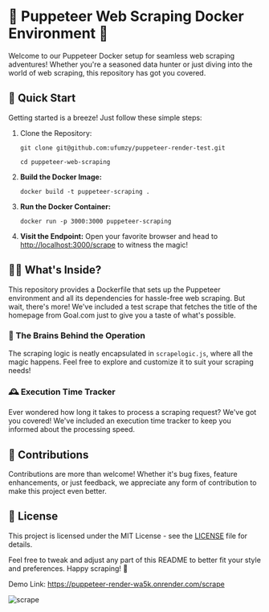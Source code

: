 
# 🌟 Puppeteer Web Scraping Docker Environment 🌟

Welcome to our Puppeteer Docker setup for seamless web scraping adventures! Whether you're a seasoned data hunter or just diving into the world of web scraping, this repository has got you covered.

## 🚀 Quick Start

Getting started is a breeze! Just follow these simple steps:

1. Clone the Repository:
   ```
   git clone git@github.com:ufumzy/puppeteer-render-test.git
   ```
   ```
   cd puppeteer-web-scraping
   ```
2. **Build the Docker Image:**
   ```
   docker build -t puppeteer-scraping .
   ```

3. **Run the Docker Container:**
   ```
   docker run -p 3000:3000 puppeteer-scraping
   ```

4. **Visit the Endpoint:**
   Open your favorite browser and head to [http://localhost:3000/scrape](http://localhost:3000/scrape) to witness the magic!

## 🕵️‍♂️ What's Inside?

This repository provides a Dockerfile that sets up the Puppeteer environment and all its dependencies for hassle-free web scraping. But wait, there's more! We've included a test scrape that fetches the title of the homepage from Goal.com just to give you a taste of what's possible.

### 🧠 The Brains Behind the Operation

The scraping logic is neatly encapsulated in `scrapelogic.js`, where all the magic happens. Feel free to explore and customize it to suit your scraping needs!

### 🕰️ Execution Time Tracker

Ever wondered how long it takes to process a scraping request? We've got you covered! We've included an execution time tracker to keep you informed about the processing speed.

## 🤝 Contributions

Contributions are more than welcome! Whether it's bug fixes, feature enhancements, or just feedback, we appreciate any form of contribution to make this project even better.

## 📝 License

This project is licensed under the MIT License - see the [LICENSE](LICENSE) file for details.

Feel free to tweak and adjust any part of this README to better fit your style and preferences. Happy scraping! 🎉


Demo Link: https://puppeteer-render-wa5k.onrender.com/scrape


![scrape](https://github.com/ufumzy/puppeteer-render-test/assets/13329994/add3cbd2-62d0-4c01-a4b8-52168cde95e8)



